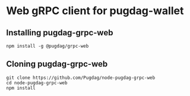 # Web gRPC client for pugdag-wallet

## Installing pugdag-grpc-web

```
npm install -g @pugdag/grpc-web
```

## Cloning pugdag-grpc-web

```
git clone https://github.com/Pugdag/node-pugdag-grpc-web
cd node-pugdag-grpc-web
npm install
```
